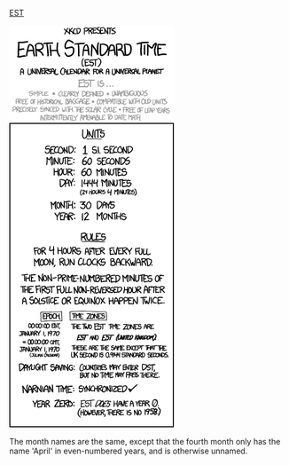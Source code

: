 [EST](https://xkcd.com/1061)

![EST](./random_comic.png)

The month names are the same, except that the fourth month only has the name 'April' in even-numbered years, and is otherwise unnamed.


